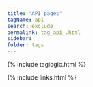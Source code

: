 ```yaml
---
title: "API pages"
tagName: api
search: exclude
permalink: tag_api_.html
sidebar: 
folder: tags
---
```

{% include taglogic.html %}

{% include links.html %}
